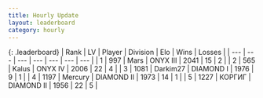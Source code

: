 ```yaml
---
title: Hourly Update
layout: leaderboard
category: hourly
---
```


{: .leaderboard}
| Rank | LV | Player | Division | Elo | Wins | Losses |
| --- | --- | --- | --- | --- | --- | --- |
| <span data-change="0">1</span> | 997 | <span title="ID: 651782">Mаrs</span> | ONYX III | <span data-change="0">2041</span> | <span data-change="0">15</span> | <span data-change="0">2</span> |
| <span data-change="0">2</span> | 565 | <span title="ID: 487157">Kalus</span> | ONYX IV | <span data-change="0">2006</span> | <span data-change="0">22</span> | <span data-change="0">4</span> |
| <span data-change="0">3</span> | 1081 | <span title="ID: 694036">Darkim27</span> | DIAMOND I | <span data-change="0">1976</span> | <span data-change="0">9</span> | <span data-change="0">1</span> |
| <span data-change="1">4</span> | 1197 | <span title="ID: 692745">Mercury</span> | DIAMOND II | <span data-change="34">1973</span> | <span data-change="3">14</span> | <span data-change="0">1</span> |
| <span data-change="-1">5</span> | 1227 | <span title="ID: 92077">КОРГИГ</span> | DIAMOND II | <span data-change="0">1956</span> | <span data-change="0">22</span> | <span data-change="0">5</span> |
